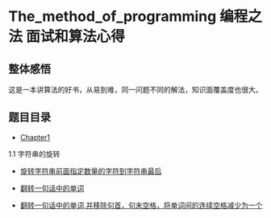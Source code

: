 # The_method_of_programming 编程之法 面试和算法心得

## 整体感悟

这是一本讲算法的好书，从易到难，同一问题不同的解法，知识面覆盖度也很大。

## 题目目录

* [Chapter1](./chapter1)

1.1 字符串的旋转

* [旋转字符串前面指定数量的字符到字符串最后](./chapter1/java_1_1_1)

* [翻转一句话中的单词](./chapter1/java_1_1_2)

* [翻转一句话中的单词,并移除句首，句末空格，将单词间的连续空格减少为一个](./chapter1/java_1_1_3)

